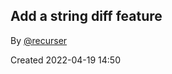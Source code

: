 ## Add a string diff feature

By [@recurser](https://github.com/recurser)

Created 2022-04-19 14:50
